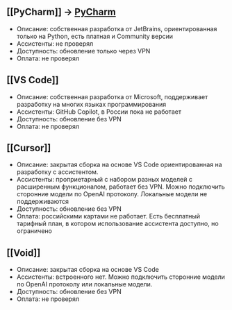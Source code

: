 ## [[PyCharm]] -> [PyCharm](PyCharm.md)
* Описание: собственная разработка от JetBrains, ориентированная только на Python, есть платная и Community версии
* Ассистенты: не проверял
* Доступность: обновление только через VPN
* Оплата: не проверял
## [[VS Code]]
* Описание: собственная разработка от Microsoft, поддерживает разработку на многих языках программирования
* Ассистенты: GitHub Copilot, в России пока не работает
* Доступность: обновление без VPN
* Оплата: не проверял
## [[Cursor]]
* Описание: закрытая сборка на основе VS Code ориентированная на разработку с ассистентом.
* Ассистенты: проприетарный с набором разных моделей с расширенным функционалом, работает без VPN. Можно подключить сторонние модели по OpenAI протоколу. Локальные модели не поддерживаются
* Доступность: обновление без VPN
* Оплата: российскими картами не работает. Есть бесплатный тарифный план, в котором использование ассистента доступно, но ограничено
## [[Void]]
* Описание: закрытая сборка на основе VS Code
* Ассистенты: встроенного нет. Можно подключить сторонние модели по OpenAI протоколу или локальные модели.
* Доступность: обновление без VPN
* Оплата: не проверял